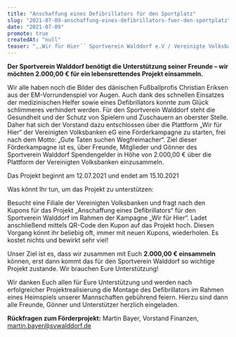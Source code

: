 ```yaml
---
title: "Anschaffung eines Defibrillators für den Sportplatz"
slug: "2021-07-09-anschaffung-eines-defibrillators-fuer-den-sportplatz"
date: "2021-07-09"
promote: true
createdAt: "null"
teaser: ",,Wir für Hier´´ Sportverein Walddorf e.V / Vereinigte Volksbanken"
---
```

**Der Sportverein Walddorf benötigt die Unterstützung seiner Freunde – wir möchten 2.000,00 € für ein lebensrettendes Projekt einsammeln.**



Wir alle haben noch die Bilder des dänischen Fußballprofis Christian Eriksen aus der EM-Vorrundenspiel vor Augen. Auch dank des schnellen Einsatzes der medizinischen Helfer sowie eines Defibrillators konnte zum Glück schlimmeres verhindert werden. Für den Sportverein Walddorf steht die Gesundheit und der Schutz von Spielern und Zuschauern an oberster Stelle. Daher hat sich der Vorstand dazu entschlossen über die Plattform „Wir für Hier“ der Vereinigten Volksbanken eG eine Förderkampagne zu starten, frei nach dem Motto: „Gute Taten suchen Wegfreimacher“. Ziel dieser Förderkampagne ist es, über Freunde, Mitglieder und Gönner des Sportverein Walddorf Spendengelder in Höhe von 2.000,00 € über die Plattform der Vereinigten Volksbanken einzusammeln.



Das Projekt beginnt am 12.07.2021 und endet am 15.10.2021





Was könnt Ihr tun, um das Projekt zu unterstützen:


Besucht eine Filiale der Vereinigten Volksbanken und fragt nach den Kupons für das Projekt „Anschaffung eines Defibrillators“ für den Sportverein Walddorf im Rahmen der Kampagne „Wir für Hier“. Ladet anschließend mittels QR-Code den Kupon auf das Projekt hoch. Diesen Vorgang könnt ihr beliebig oft, immer mit neuen Kupons, wiederholen. Es kostet nichts und bewirkt sehr viel!


Unser Ziel ist es, dass wir zusammen mit Euch **2.000,00 € einsammeln** können, erst dann kommt das für den Sportverein Walddorf so wichtige Projekt zustande. Wir brauchen Eure Unterstützung!


Wir danken Euch allen für Eure Unterstützung und werden nach erfolgreicher Projektrealisierung die Montage des Defibrillators im Rahmen eines Heimspiels unserer Mannschaften gebührend feiern. Hierzu sind dann alle Freunde, Gönner und Unterstützer herzlich eingeladen.



**Rückfragen zum Förderprojekt:** Martin Bayer, Vorstand Finanzen, <a href="mailto:martin.bayer@svwalddorf.de">martin.bayer@svwalddorf.de</a>




